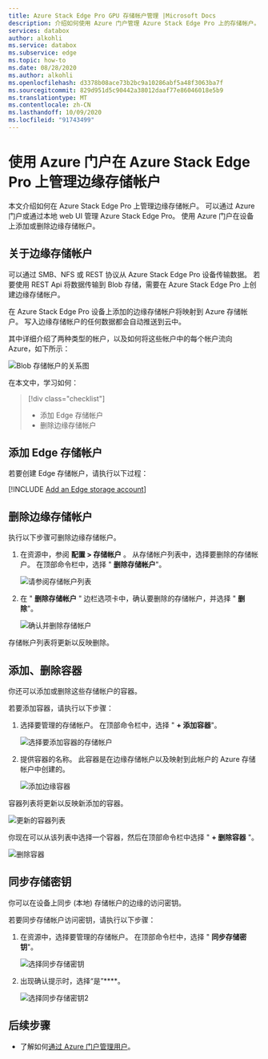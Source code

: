 ```yaml
---
title: Azure Stack Edge Pro GPU 存储帐户管理 |Microsoft Docs
description: 介绍如何使用 Azure 门户管理 Azure Stack Edge Pro 上的存储帐户。
services: databox
author: alkohli
ms.service: databox
ms.subservice: edge
ms.topic: how-to
ms.date: 08/28/2020
ms.author: alkohli
ms.openlocfilehash: d3378b08ace73b2bc9a10286abf5a48f3063ba7f
ms.sourcegitcommit: 829d951d5c90442a38012daaf77e86046018e5b9
ms.translationtype: MT
ms.contentlocale: zh-CN
ms.lasthandoff: 10/09/2020
ms.locfileid: "91743499"
---
```

# <a name="use-the-azure-portal-to-manage-edge-storage-accounts-on-your-azure-stack-edge-pro"></a>使用 Azure 门户在 Azure Stack Edge Pro 上管理边缘存储帐户

<!--[!INCLUDE [applies-to-skus](../../includes/azure-stack-edge-applies-to-all-sku.md)]-->

本文介绍如何在 Azure Stack Edge Pro 上管理边缘存储帐户。 可以通过 Azure 门户或通过本地 web UI 管理 Azure Stack Edge Pro。 使用 Azure 门户在设备上添加或删除边缘存储帐户。

## <a name="about-edge-storage-accounts"></a>关于边缘存储帐户

可以通过 SMB、NFS 或 REST 协议从 Azure Stack Edge Pro 设备传输数据。 若要使用 REST Api 将数据传输到 Blob 存储，需要在 Azure Stack Edge Pro 上创建边缘存储帐户。 

在 Azure Stack Edge Pro 设备上添加的边缘存储帐户将映射到 Azure 存储帐户。 写入边缘存储帐户的任何数据都会自动推送到云中。

其中详细介绍了两种类型的帐户，以及如何将这些帐户中的每个帐户流向 Azure，如下所示：

![Blob 存储帐户的关系图](media/azure-stack-edge-j-series-manage-storage-accounts/ase-blob-storage.svg)

在本文中，学习如何：

> [!div class="checklist"]
> * 添加 Edge 存储帐户
> * 删除边缘存储帐户


## <a name="add-an-edge-storage-account"></a>添加 Edge 存储帐户

若要创建 Edge 存储帐户，请执行以下过程：

[!INCLUDE [Add an Edge storage account](../../includes/azure-stack-edge-gateway-add-storage-account.md)]

## <a name="delete-an-edge-storage-account"></a>删除边缘存储帐户

执行以下步骤可删除边缘存储帐户。

1. 在资源中，参阅 **配置 > 存储帐户** 。 从存储帐户列表中，选择要删除的存储帐户。 在顶部命令栏中，选择 " **删除存储帐户**"。

    ![请参阅存储帐户列表](media/azure-stack-edge-j-series-manage-storage-accounts/delete-edge-storage-account-1.png)

2. 在 " **删除存储帐户** " 边栏选项卡中，确认要删除的存储帐户，并选择 " **删除**"。

    ![确认并删除存储帐户](media/azure-stack-edge-j-series-manage-storage-accounts/delete-edge-storage-account-2.png)

存储帐户列表将更新以反映删除。


## <a name="add-delete-a-container"></a>添加、删除容器

你还可以添加或删除这些存储帐户的容器。

若要添加容器，请执行以下步骤：

1. 选择要管理的存储帐户。 在顶部命令栏中，选择 " **+ 添加容器**"。

    ![选择要添加容器的存储帐户](media/azure-stack-edge-j-series-manage-storage-accounts/add-container-1.png)

2. 提供容器的名称。 此容器是在边缘存储帐户以及映射到此帐户的 Azure 存储帐户中创建的。 

    ![添加边缘容器](media/azure-stack-edge-j-series-manage-storage-accounts/add-container-2.png)

容器列表将更新以反映新添加的容器。

![更新的容器列表](media/azure-stack-edge-j-series-manage-storage-accounts/add-container-4.png)

你现在可以从该列表中选择一个容器，然后在顶部命令栏中选择 " **+ 删除容器** "。 

![删除容器](media/azure-stack-edge-j-series-manage-storage-accounts/add-container-3.png)

## <a name="sync-storage-keys"></a>同步存储密钥

你可以在设备上同步 (本地) 存储帐户的边缘的访问密钥。 

若要同步存储帐户访问密钥，请执行以下步骤：

1. 在资源中，选择要管理的存储帐户。 在顶部命令栏中，选择 " **同步存储密钥**"。

    ![选择同步存储密钥](media/azure-stack-edge-j-series-manage-storage-accounts/sync-storage-key-1.png)

2. 出现确认提示时，选择“是”****。

    ![选择同步存储密钥2](media/azure-stack-edge-j-series-manage-storage-accounts/sync-storage-key-2.png)

## <a name="next-steps"></a>后续步骤

- 了解如何[通过 Azure 门户管理用户](azure-stack-edge-j-series-manage-users.md)。
